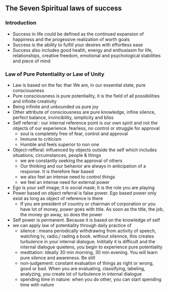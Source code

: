 ## The Seven Spiritual laws of success

### Introduction
* Success in life could be defined as the continued expansion of happiness and the progessive realization of worth goals
* Success is the ability to fulfill your desires with effortless ease
* Success also includes good health, energy and enthusiasm for life, relationships, creative freedom, emotional and psychological stabilities and piece of mind

### Law of Pure Potentiality or Law of Unity


* Law is based on the fac thar We are, in our essential state, pure consciousness
* Pure consciousness is pure potentiality, it is the field of all possibilities and infinite creativity 
* Being infinite and unbounded us pure joy
* Other attribute of consciousness are pure knowledge, infine silence, perfect balance, invincibility, simplicity and bliss
* Self referral : our internal reference point is our own spirit and not the objects of our experience. fearless, no control or struggle for approval
  * soul is completely free of fear, control and approval
  * Immune to criticism
  * Humble and feels superior to non one  
* Object-refferal: influenced by objects outside the self which includes situations, circumstances, people & things
  * we are constantly seeking the approval of others
  * Our thinking and our behavior are always in anticipation of a response. It is therefore fear based
  * we also feel an intense need to control things
  * we feel an intense need for external power
* Ego is your self image; it is social mask; It is the role you are playing  
* Power based on object referral is false power. Ego based power only exist as long as object of reference is there
  * If you are president of country or chairman of corporation or you have lot of money, power goes with title. As soon as the title, the job, the money go away, so does the power
* Self power is permanent. Because it is based on the knowledge of self
* we can apply law of potentiality through daily practice of 
  *  silence : means periodically withdrawing from  activity of speech, watching tv, radio,/ rading a book. without silennce, this creates turbulence in your internal dialogue. Inititally it is difficult and the internal dialogue quietens, you begin to experience pure potentiality
  *  meditation: Ideally 30 min morning, 30 min evening. You will learn pure silence and awareness. Be still
  *  non-judgement: constant evaluation of things as right or wrong, good or bad. When you are evaluating, classifying, labeling, analyzing, you create lot of turbulence  in internal dialogue
  *  spending time in nature: when you do other, you can start spending time with nature
